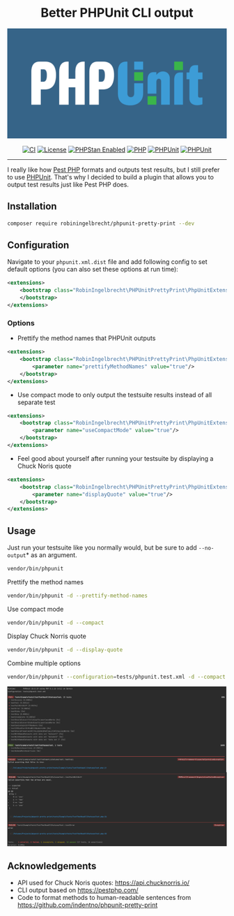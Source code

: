 <h1 align="center">Better PHPUnit CLI output</h1>

<p align="center">
	<img src="readme/phpunit.png" alt="PHPUnit">
</p>

<p align="center">
<a href="https://github.com/robiningelbrecht/phpunit-pretty-print/actions/workflows/ci.yml"><img src="https://github.com/robiningelbrecht/phpunit-pretty-print/actions/workflows/ci.yml/badge.svg" alt="CI"></a>
<a href="https://github.com/robiningelbrecht/phpunit-pretty-print/blob/master/LICENSE"><img src="https://img.shields.io/github/license/robiningelbrecht/phpunit-pretty-print?color=428f7e&logo=open%20source%20initiative&logoColor=white" alt="License"></a>
<a href="https://phpstan.org/"><img src="https://img.shields.io/badge/PHPStan-level%209-succes.svg?logo=php&logoColor=white&color=31C652" alt="PHPStan Enabled"></a>
<a href="https://php.net/"><img src="https://img.shields.io/packagist/php-v/robiningelbrecht/phpunit-pretty-print?color=%23777bb3&logo=php&logoColor=white" alt="PHP"></a>
<a href="https://phpunit.de/"><img src="https://img.shields.io/packagist/dependency-v/robiningelbrecht/phpunit-pretty-print/phpunit/phpunit.svg?logo=php&logoColor=white" alt="PHPUnit"></a>
<a href="https://github.com/robiningelbrecht/phpunit-pretty-print"><img src="https://img.shields.io/packagist/v/robiningelbrecht/phpunit-pretty-print?logo=packagist&logoColor=white" alt="PHPUnit"></a>
</p>

---

I really like how [Pest PHP](https://pestphp.com/) formats and outputs test results, 
but I still prefer to use [PHPUnit](https://phpunit.de/). 
That's why I decided to build a plugin that allows you to output test results just like Pest PHP does.

## Installation

```bash
composer require robiningelbrecht/phpunit-pretty-print --dev
```

## Configuration

Navigate to your `phpunit.xml.dist` file and add following config to set default options 
(you can also set these options at run time):

```xml
<extensions>
    <bootstrap class="RobinIngelbrecht\PHPUnitPrettyPrint\PhpUnitExtension">
    </bootstrap>
</extensions>
```

### Options

* Prettify the method names that PHPUnit outputs

```xml
<extensions>
    <bootstrap class="RobinIngelbrecht\PHPUnitPrettyPrint\PhpUnitExtension">
        <parameter name="prettifyMethodNames" value="true"/>
    </bootstrap>
</extensions>
```

* Use compact mode to only output the testsuite results instead of all separate test

```xml
<extensions>
    <bootstrap class="RobinIngelbrecht\PHPUnitPrettyPrint\PhpUnitExtension">
        <parameter name="useCompactMode" value="true"/>
    </bootstrap>
</extensions>
```

* Feel good about yourself after running your testsuite by displaying a Chuck Noris quote

```xml
<extensions>
    <bootstrap class="RobinIngelbrecht\PHPUnitPrettyPrint\PhpUnitExtension">
        <parameter name="displayQuote" value="true"/>
    </bootstrap>
</extensions>
```

## Usage

Just run your testsuite like you normally would, but be sure to add `--no-output`* as an argument.

```bash
vendor/bin/phpunit
```

Prettify the method names

```bash
vendor/bin/phpunit -d --prettify-method-names
```

Use compact mode

```bash
vendor/bin/phpunit -d --compact
```

Display Chuck Norris quote

```bash
vendor/bin/phpunit -d --display-quote
```

Combine multiple options

```bash
vendor/bin/phpunit --configuration=tests/phpunit.test.xml -d --compact -d --display-quote
```

<p align="center">
	<img src="readme/example.png" alt="Example">
</p>

## Acknowledgements

* API used for Chuck Noris quotes: https://api.chucknorris.io/
* CLI output based on https://pestphp.com/
* Code to format methods to human-readable sentences from https://github.com/indentno/phpunit-pretty-print

